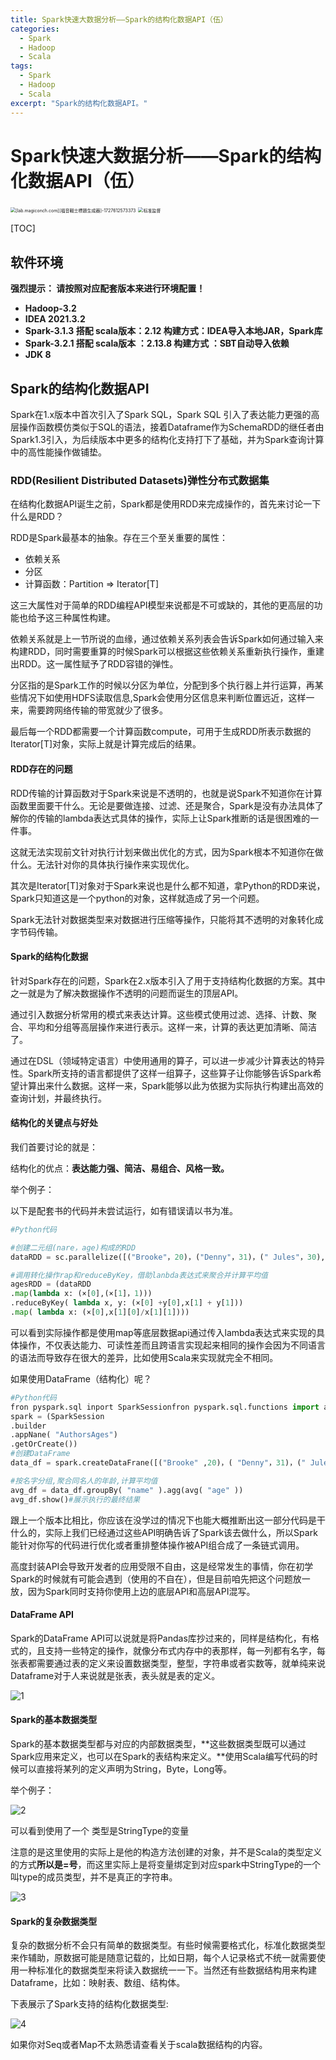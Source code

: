 ```yaml
---
title: Spark快速大数据分析——Spark的结构化数据API（伍）
categories:
  - Spark
  - Hadoop
  - Scala
tags:
  - Spark
  - Hadoop
  - Scala
excerpt: "Spark的结构化数据API。"
---
```


# Spark快速大数据分析——Spark的结构化数据API（伍）

<img src="https://s2.loli.net/2024/09/29/2FrYNJepTGxCiEs.jpg" alt="[lab.magiconch.com][福音戰士標題生成器]-1727612573373" style="zoom:50%;" />

<img src="https://s2.loli.net/2023/09/18/zXu5EpoCmKH8FiJ.jpg" alt="标准监督" style="zoom: 50%;" />

<!-- toc -->

[TOC]



## 软件环境

**强烈提示：
请按照对应配套版本来进行环境配置！**

- **Hadoop-3.2**
- **IDEA 2021.3.2**
- **Spark-3.1.3 搭配  scala版本：2.12  构建方式：IDEA导入本地JAR，Spark库**
- **Spark-3.2.1 搭配  scala版本 ：2.13.8 构建方式 ：SBT自动导入依赖**
- **JDK 8**

## Spark的结构化数据API

Spark在1.x版本中首次引入了Spark SQL，Spark SQL 引入了表达能力更强的高层操作函数模仿类似于SQL的语法，接着Dataframe作为SchemaRDD的继任者由Spark1.3引入，为后续版本中更多的结构化支持打下了基础，并为Spark查询计算中的高性能操作做铺垫。

### RDD(Resilient Distributed Datasets)弹性分布式数据集

在结构化数据API诞生之前，Spark都是使用RDD来完成操作的，首先来讨论一下什么是RDD？

RDD是Spark最基本的抽象。存在三个至关重要的属性：

- 依赖关系
- 分区
- 计算函数：Partition => Iterator[T]

这三大属性对于简单的RDD编程API模型来说都是不可或缺的，其他的更高层的功能也给予这三种属性构建。

依赖关系就是上一节所说的血缘，通过依赖关系列表会告诉Spark如何通过输入来构建RDD，同时需要重算的时候Spark可以根据这些依赖关系重新执行操作，重建出RDD。这一属性赋予了RDD容错的弹性。

分区指的是Spark工作的时候以分区为单位，分配到多个执行器上并行运算，再某些情况下如使用HDFS读取信息,Spark会使用分区信息来判断位置远近，这样一来，需要跨网络传输的带宽就少了很多。

最后每一个RDD都需要一个计算函数compute，可用于生成RDD所表示数据的Iterator[T]对象，实际上就是计算完成后的结果。

#### RDD存在的问题

RDD传输的计算函数对于Spark来说是不透明的，也就是说Spark不知道你在计算函数里面要干什么。无论是要做连接、过滤、还是聚合，Spark是没有办法具体了解你的传输的lambda表达式具体的操作，实际上让Spark推断的话是很困难的一件事。

这就无法实现前文针对执行计划来做出优化的方式，因为Spark根本不知道你在做什么。无法针对你的具体执行操作来实现优化。

其次是Iterator[T]对象对于Spark来说也是什么都不知道，拿Python的RDD来说，Spark只知道这是一个python的对象，这样就造成了另一个问题。

Spark无法针对数据类型来对数据进行压缩等操作，只能将其不透明的对象转化成字节码传输。

#### Spark的结构化数据

针对Spark存在的问题，Spark在2.x版本引入了用于支持结构化数据的方案。其中之一就是为了解决数据操作不透明的问题而诞生的顶层API。

通过引入数据分析常用的模式来表达计算。这些模式使用过滤、选择、计数、聚合、平均和分组等高层操作来进行表示。这样一来，计算的表达更加清晰、简洁了。

通过在DSL（领域特定语言）中使用通用的算子，可以进一步减少计算表达的特异性。Spark所支持的语言都提供了这样一组算子，这些算子让你能够告诉Spark希望计算出来什么数据。这样一来，Spark能够以此为依据为实际执行构建出高效的查询计划，并最终执行。

#### 结构化的关键点与好处

我们首要讨论的就是：

结构化的优点：**表达能力强、简洁、易组合、风格一致。**

举个例子：

以下是配套书的代码并未尝试运行，如有错误请以书为准。

```python
#Python代码

#创建二元组(nare，age)构成的RDD
dataRDD = sc.parallelize([("Brooke"，20)，("Denny"，31)，(" Jules"，30),("TD"，35)，( "Brooke"，25)])

#调用转化操作rap和reduceByKey，借助lanbda表达式来聚合并计算平均值
agesRDD = (dataRDD
.map(lambda x: (×[0],(×[1]，1)))
.reduceByKey( lambda x, y: (×[0] +y[0],x[1] + y[1]))
.map( lambda x: (×[0],x[1][0]/x[1][1])))
```

可以看到实际操作都是使用map等底层数据api通过传入lambda表达式来实现的具体操作，不仅表达能力、可读性差而且跨语言实现起来相同的操作会因为不同语言的语法而导致存在很大的差异，比如使用Scala来实现就完全不相同。

如果使用DataFrame（结构化）呢？

```python
#Python代码
fron pyspark.sql inport SparkSessionfron pyspark.sql.functions import avg#用SparkSession创建DataFrame
spark = (SparkSession
.builder
.appNane( "AuthorsAges")
.getOrCreate())
#创建DataFrame
data_df = spark.createDataFrane([("Brooke" ,20)，( "Denny"，31)，(" Jules"，30),("TD"，35)，( "Brooke"，25)]，[ "name" , "age"])

#按名字分组,聚合同名人的年龄,计算平均值
avg_df = data_df.groupBy( "name" ).agg(avg( "age" ))
avg_df.show()#展示执行的最终结果
```

跟上一个版本比相比，你应该在没学过的情况下也能大概推断出这一部分代码是干什么的，实际上我们已经通过这些API明确告诉了Spark该去做什么，所以Spark能针对你写的代码进行优化或者重排整体操作被API组合成了一条链式调用。

高度封装API会导致开发者的应用受限不自由，这是经常发生的事情，你在初学Spark的时候就有可能会遇到（使用的不自在），但是目前咱先把这个问题放一放，因为Spark同时支持你使用上边的底层API和高层API混写。

#### DataFrame API

Spark的DataFrame API可以说就是将Pandas库抄过来的，同样是结构化，有格式的，且支持一些特定的操作，就像分布式内存中的表那样，每一列都有名字，每张表都需要通过表的定义来设置数据类型，整型，字符串或者实数等，就单纯来说Dataframe对于人来说就是张表，表头就是表的定义。

![1](https://s2.loli.net/2024/09/29/4nPdrDg7yLiB5sX.png)

#### Spark的基本数据类型

Spark的基本数据类型都与对应的内部数据类型，**这些数据类型既可以通过Spark应用来定义，也可以在Spark的表结构来定义。**使用Scala编写代码的时候可以直接将某列的定义声明为String，Byte，Long等。

举个例子：

![2](https://s2.loli.net/2024/09/29/ABjtRIokcvFwmOJ.png)

可以看到使用了一个 类型是StringType的变量

注意的是这里使用的实际上是他的构造方法创建的对象，并不是Scala的类型定义的方式**所以是=号**，而这里实际上是将变量绑定到对应spark中StringType的一个叫type的成员类型，并不是真正的字符串。

![3](https://s2.loli.net/2024/09/29/Os5aRAhIBxgi3qF.png)

#### Spark的复杂数据类型

复杂的数据分析不会只有简单的数据类型。有些时候需要格式化，标准化数据类型来作辅助，原数据可能是随意记载的，比如日期，每个人记录格式不统一就需要使用一种标准化的数据类型来将读入数据统一一下。当然还有些数据结构用来构建Dataframe，比如：映射表、数组、结构体。

下表展示了Spark支持的结构化数据类型:

![4](https://s2.loli.net/2024/09/29/1dkGiLEaB6CH83h.png)

如果你对Seq或者Map不太熟悉请查看关于scala数据结构的内容。























































































